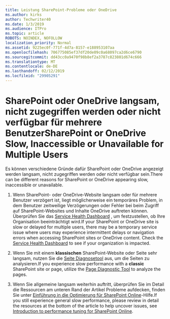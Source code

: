 ```yaml
---
title: Leistung SharePoint-Probleme oder OneDrive
ms.author: kirks
author: Techwriter40
ms.date: 1/3/2019
ms.audience: ITPro
ms.topic: article
ROBOTS: NOINDEX, NOFOLLOW
localization_priority: Normal
ms.assetid: 9225ec0f-771f-4d7a-8157-e188953107aa
ms.openlocfilehash: 706775085ef37df20de09c0a68097ca2d6ce6790
ms.sourcegitcommit: dd43cc0a9470f98b8ef2a3787c823801d674c666
ms.translationtype: MT
ms.contentlocale: de-DE
ms.lasthandoff: 02/12/2019
ms.locfileid: "29905291"
---
```

# <a name="sharepoint-or-onedrive-slow-inaccessible-or-unavailable-for-multiple-users"></a><span data-ttu-id="ba5c3-102">SharePoint oder OneDrive langsam, nicht zugegriffen werden oder nicht verfügbar für mehrere Benutzer</span><span class="sxs-lookup"><span data-stu-id="ba5c3-102">SharePoint or OneDrive Slow, Inaccessible or Unavailable for Multiple Users</span></span>

<span data-ttu-id="ba5c3-103">Es können verschiedene Gründe dafür SharePoint oder OneDrive angezeigt werden langsam, nicht zugegriffen werden oder nicht verfügbar sein.</span><span class="sxs-lookup"><span data-stu-id="ba5c3-103">There can be different reasons for SharePoint or OneDrive appearing slow, inaccessible or unavailable.</span></span> 
  
1. <span data-ttu-id="ba5c3-p101">Wenn SharePoint- oder OneDrive-Website langsam oder für mehrere Benutzer verzögert ist, liegt möglicherweise ein temporäres Problem, in dem Benutzer zeitweilige Verzögerungen oder Fehler bei beim Zugriff auf SharePoint-Websites und Inhalte OneDrive auftreten können. Überprüfen Sie das [Service Health Dashboard](https://admin.microsoft.com/AdminPortal/Home#/servicehealth) , um festzustellen, ob Ihre Organisation beeinträchtigt wird.</span><span class="sxs-lookup"><span data-stu-id="ba5c3-p101">If your SharePoint or OneDrive site is slow or delayed for multiple users, there may be a temporary service issue where users may experience intermittent delays or navigation errors when accessing SharePoint sites or OneDrive content. Check the [Service Health Dashboard](https://admin.microsoft.com/AdminPortal/Home#/servicehealth) to see if your organization is impacted.</span></span> 
  
2. <span data-ttu-id="ba5c3-106">Wenn Sie mit einem **klassischen** SharePoint-Website oder Seite sehr langsam, nutzen Sie die [Seite Diagnosetool](https://aka.ms/perftool) aus, um die Seiten zu analysieren.</span><span class="sxs-lookup"><span data-stu-id="ba5c3-106">If you experience slow performance with a **classic** SharePoint site or page, utilize the [Page Diagnostic Tool](https://aka.ms/perftool) to analyze the pages.</span></span> 
  
3. <span data-ttu-id="ba5c3-107">Wenn Sie allgemeine langsam weiterhin auftritt, überprüfen Sie im Detail die Ressourcen am unteren Rand der Artikel Probleme aufdecken, finden Sie unter [Einführung in die Optimierung für SharePoint Online](https://go.microsoft.com/fwlink/?linkid=2024334)-Hilfe.</span><span class="sxs-lookup"><span data-stu-id="ba5c3-107">If you still experience general slow performance, please review in detail the resources at the bottom of the article to help uncover issues, see [Introduction to performance tuning for SharePoint Online](https://go.microsoft.com/fwlink/?linkid=2024334).</span></span>
  

